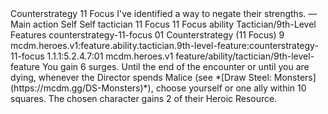 <ability>
  <name>Counterstrategy</name>
  <cost>11 Focus</cost>
  <flavor>I&apos;ve identified a way to negate their strengths.</flavor>
  <keywords>
    <keyword>—</keyword>
  </keywords>
  <type>Main action</type>
  <distance>Self</distance>
  <target>Self</target>
  <metadata>
    <class>tactician</class>
    <cost>11 Focus</cost>
    <cost_amount>11</cost_amount>
    <cost_resource>Focus</cost_resource>
    <feature_type>ability</feature_type>
    <file_dpath>Tactician/9th-Level Features</file_dpath>
    <item_id>counterstrategy-11-focus</item_id>
    <item_index>01</item_index>
    <item_name>Counterstrategy (11 Focus)</item_name>
    <level>9</level>
    <scc>mcdm.heroes.v1:feature.ability.tactician.9th-level-feature:counterstrategy-11-focus</scc>
    <scdc>1.1.1:5.2.4.7:01</scdc>
    <source>mcdm.heroes.v1</source>
    <type>feature/ability/tactician/9th-level-feature</type>
  </metadata>
  <effects>
    <effect type="mundane">You gain 6 surges. Until the end of the encounter or until you are dying, whenever the Director spends Malice (see *[Draw Steel: Monsters](https://mcdm.gg/DS-Monsters)*), choose yourself or one ally within 10 squares. The chosen character gains 2 of their Heroic Resource.</effect>
  </effects>
</ability>
